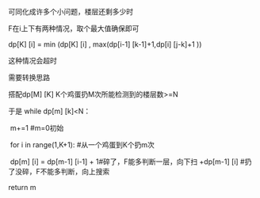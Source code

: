 可同化成许多个小问题，楼层还剩多少时

F在i上下有两种情况，取个最大值确保即可

dp[K] [i] = min (dp[K] [i] , max(dp[i-1] [k-1]+1,dp[i] [j-k]+1 ))

这种情况会超时

需要转换思路

搭配dp[M] [K] K个鸡蛋扔M次所能检测到的楼层数>=N

于是 while dp[m] [k]<N：

​		m+=1 #m=0初始

​		for i in range(1,K+1): #从一个鸡蛋到K个扔m次

​			dp[m] [i] = dp[m-1] [i-1]  + 1#碎了，F能多判断一层，向下扫 +dp[m-1] [i] #扔了没碎，F不能多判断，向上搜索

return m





